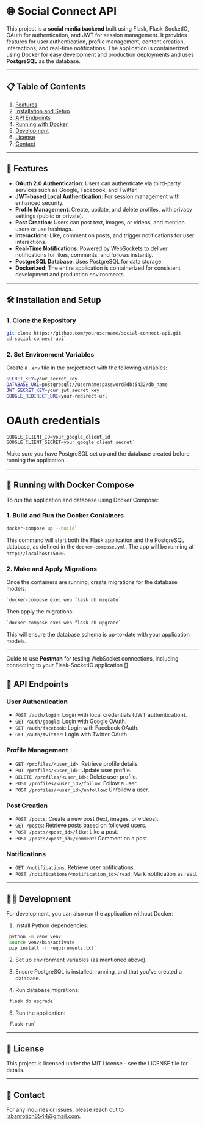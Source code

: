 # 🌐 Social Connect API

This project is a **social media backend** built using Flask, Flask-SocketIO, OAuth for authentication, and JWT for session management. It provides features for user authentication, profile management, content creation, interactions, and real-time notifications. The application is containerized using Docker for easy development and production deployments and uses **PostgreSQL** as the database.

----------

## 📋 Table of Contents

1.  [Features](#features)
2.  [Installation and Setup](#installation-and-setup)
3.  [API Endpoints](#api-endpoints)
4.  [Running with Docker](#running-with-docker)
5.  [Development](#development)
6.  [License](#license)
7.  [Contact](#contact)

----------

## 🚀 Features

-   **OAuth 2.0 Authentication**: Users can authenticate via third-party services such as Google, Facebook, and Twitter.
-   **JWT-based Local Authentication**: For session management with enhanced security.
-   **Profile Management**: Create, update, and delete profiles, with privacy settings (public or private).
-   **Post Creation**: Users can post text, images, or videos, and mention users or use hashtags.
-   **Interactions**: Like, comment on posts, and trigger notifications for user interactions.
-   **Real-Time Notifications**: Powered by WebSockets to deliver notifications for likes, comments, and follows instantly.
-   **PostgreSQL Database**: Uses PostgreSQL for data storage.
-   **Dockerized**: The entire application is containerized for consistent development and production environments.

----------

## 🛠️ Installation and Setup

### 1. Clone the Repository

```bash
git clone https://github.com/yourusername/social-connect-api.git
cd social-connect-api` 
```
### 2. Set Environment Variables

Create a `.env` file in the project root with the following variables:

```bash
SECRET_KEY=your_secret_key
DATABASE_URL=postgresql://username:password@db:5432/db_name
JWT_SECRET_KEY=your_jwt_secret_key
GOOGLE_REDIRECT_URI=your-redirect-url
```
# OAuth credentials
```
GOOGLE_CLIENT_ID=your_google_client_id
GOOGLE_CLIENT_SECRET=your_google_client_secret` 
```
Make sure you have PostgreSQL set up and the database created before running the application.

----------

## 🐳 Running with Docker Compose

To run the application and database using Docker Compose:

### 1. Build and Run the Docker Containers

```bash
docker-compose up --build` 
```
This command will start both the Flask application and the PostgreSQL database, as defined in the `docker-compose.yml`. The app will be running at `http://localhost:5000`.

### 2. Make and Apply Migrations

Once the containers are running, create migrations for the database models:

```bash
`docker-compose exec web flask db migrate` 
```
Then apply the migrations:

```bash
`docker-compose exec web flask db upgrade` 
```
This will ensure the database schema is up-to-date with your application models.

----------

Guide to use **Postman** for testing WebSocket connections, including connecting to your Flask-SocketIO application []

## 📡 API Endpoints

### **User Authentication**

-   `POST /auth/login`: Login with local credentials (JWT authentication).
-   `GET /auth/google`: Login with Google OAuth.
-   `GET /auth/facebook`: Login with Facebook OAuth.
-   `GET /auth/twitter`: Login with Twitter OAuth.

### **Profile Management**

-   `GET /profiles/<user_id>`: Retrieve profile details.
-   `PUT /profiles/<user_id>`: Update user profile.
-   `DELETE /profiles/<user_id>`: Delete user profile.
-   `POST /profiles/<user_id>/follow`: Follow a user.
-   `POST /profiles/<user_id>/unfollow`: Unfollow a user.

### **Post Creation**

-   `POST /posts`: Create a new post (text, images, or videos).
-   `GET /posts`: Retrieve posts based on followed users.
-   `POST /posts/<post_id>/like`: Like a post.
-   `POST /posts/<post_id>/comment`: Comment on a post.

### **Notifications**

-   `GET /notifications`: Retrieve user notifications.
-   `POST /notifications/<notification_id>/read`: Mark notification as read.

----------

## 🧑‍💻 Development

For development, you can also run the application without Docker:

1.  Install Python dependencies:
    
   ``` bash
    python -m venv venv
    source venv/bin/activate
    pip install -r requirements.txt` 
   ```
2.  Set up environment variables (as mentioned above).
    
3.  Ensure PostgreSQL is installed, running, and that you’ve created a database.
    
4.  Run database migrations:
    
   ``` bash
    flask db upgrade` 
   ```
5.  Run the application:
    
   ```bash
    flask run` 
   ```

----------

## 📜 License

This project is licensed under the MIT License - see the LICENSE file for details.

----------

## 📧 Contact

For any inquiries or issues, please reach out to labanrotich6544@gmail.com.